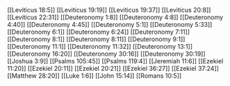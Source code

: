 [[Leviticus 18:5]]
[[Leviticus 19:19]]
[[Leviticus 19:37]]
[[Leviticus 20:8]]
[[Leviticus 22:31]]
[[Deuteronomy 1:8]]
[[Deuteronomy 4:8]]
[[Deuteronomy 4:40]]
[[Deuteronomy 4:45]]
[[Deuteronomy 5:1]]
[[Deuteronomy 5:33]]
[[Deuteronomy 6:1]]
[[Deuteronomy 6:24]]
[[Deuteronomy 7:11]]
[[Deuteronomy 8:1]]
[[Deuteronomy 8:11]]
[[Deuteronomy 9:1]]
[[Deuteronomy 11:1]]
[[Deuteronomy 11:32]]
[[Deuteronomy 13:1]]
[[Deuteronomy 16:20]]
[[Deuteronomy 30:16]]
[[Deuteronomy 30:19]]
[[Joshua 3:9]]
[[Psalms 105:45]]
[[Psalms 119:4]]
[[Jeremiah 11:6]]
[[Ezekiel 11:20]]
[[Ezekiel 20:11]]
[[Ezekiel 20:21]]
[[Ezekiel 36:27]]
[[Ezekiel 37:24]]
[[Matthew 28:20]]
[[Luke 1:6]]
[[John 15:14]]
[[Romans 10:5]]
